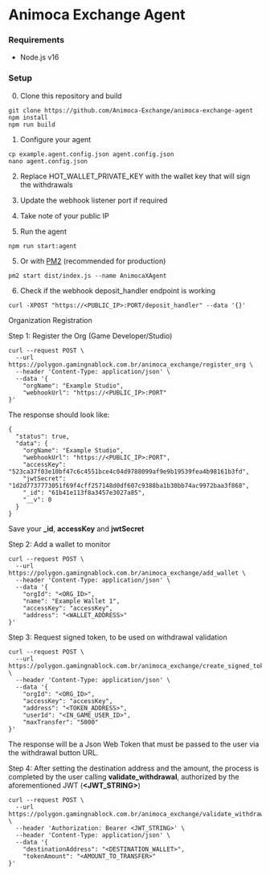 # Animoca Exchange Agent

### Requirements

 - Node.js v16

### Setup

0. Clone this repository and build
```
git clone https://github.com/Animoca-Exchange/animoca-exchange-agent
npm install
npm run build
```

1. Configure your agent
```shell
cp example.agent.config.json agent.config.json
nano agent.config.json
```

2. Replace HOT_WALLET_PRIVATE_KEY with the wallet key that will sign the withdrawals
3. Update the webhook listener port if required
4. Take note of your public IP

5. Run the agent
```shell
npm run start:agent
```

5. Or with [PM2](https://pm2.keymetrics.io/docs/usage/quick-start/) (recommended for production)
```shell
pm2 start dist/index.js --name AnimocaXAgent
```

6. Check if the webhook deposit_handler endpoint is working
```shell
curl -XPOST "https://<PUBLIC_IP>:PORT/deposit_handler" --data '{}'
```

Organization Registration

Step 1: Register the Org (Game Developer/Studio)
```shell
curl --request POST \
  --url https://polygon.gamingnablock.com.br/animoca_exchange/register_org \
  --header 'Content-Type: application/json' \
  --data '{
	"orgName": "Example Studio",
	"webhookUrl": "https://<PUBLIC_IP>:PORT"
}'
```
The response should look like:
```shell
{
  "status": true,
  "data": {
    "orgName": "Example Studio",
    "webhookUrl": "https://<PUBLIC_IP>:PORT",
    "accessKey": "523ca37f03e10bf47c6c4551bce4c04d9788099af9e9b19539fea4b98161b3fd",
    "jwtSecret": "1d2d7737773051f69f4cff257148d0df607c9388ba1b30bb74ac9972baa3f868",
    "_id": "61b41e113f8a3457e3027a85",
    "__v": 0
  }
}
```

Save your **_id**, **accessKey** and **jwtSecret**

Step 2: Add a wallet to monitor
```shell
curl --request POST \
  --url https://polygon.gamingnablock.com.br/animoca_exchange/add_wallet \
  --header 'Content-Type: application/json' \
  --data '{
	"orgId": "<ORG_ID>",
	"name": "Example Wallet 1",
	"accessKey": "accessKey",
	"address": "<WALLET_ADDRESS>"
}'
```

Step 3: Request signed token, to be used on withdrawal validation
```shell
curl --request POST \
  --url https://polygon.gamingnablock.com.br/animoca_exchange/create_signed_token \
  --header 'Content-Type: application/json' \
  --data '{
	"orgId": "<ORG_ID>",
	"accessKey": "accessKey",
	"address": "<TOKEN_ADDRESS>",
	"userId": "<IN_GAME_USER_ID>",
	"maxTransfer": "5000"
}'
```

The response will be a Json Web Token that must be passed to the user via the withdrawal button URL.

Step 4: After setting the destination address and the amount, the process is completed by the user calling **validate_withdrawal**, 
authorized by the aforementioned JWT (**<JWT_STRING>**)
```shell
curl --request POST \
  --url https://polygon.gamingnablock.com.br/animoca_exchange/validate_withdrawal \
  --header 'Authorization: Bearer <JWT_STRING>' \
  --header 'Content-Type: application/json' \
  --data '{
	"destinationAddress": "<DESTINATION_WALLET>",
	"tokenAmount": "<AMOUNT_TO_TRANSFER>"
}'
```
